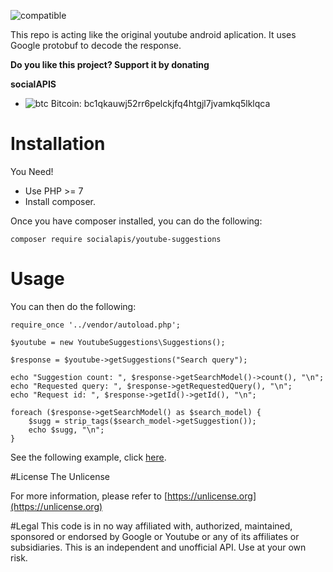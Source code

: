 ![compatible](https://img.shields.io/badge/PHP%207-Compatible-brightgreen.svg) 

This repo is acting like the original youtube android aplication. It uses Google protobuf to decode the response.

**Do you like this project? Support it by donating**

**socialAPIS**

- ![btc](https://raw.githubusercontent.com/reek/anti-adblock-killer/gh-pages/images/bitcoin.png) Bitcoin: bc1qkauwj52rr6pelckjfq4htgjl7jvamkq5lklqca

# Installation
You Need!

- Use PHP >= 7
- Install composer.

Once you have composer installed, you can do the following:

```
composer require socialapis/youtube-suggestions
```
# Usage
You can then do the following:
```
require_once '../vendor/autoload.php';

$youtube = new YoutubeSuggestions\Suggestions();

$response = $youtube->getSuggestions("Search query");

echo "Suggestion count: ", $response->getSearchModel()->count(), "\n";
echo "Requested query: ", $response->getRequestedQuery(), "\n";
echo "Request id: ", $response->getId()->getId(), "\n";

foreach ($response->getSearchModel() as $search_model) {
    $sugg = strip_tags($search_model->getSuggestion());
    echo $sugg, "\n";
}
```
See the following example, click [here](./Examples/fetchSuggestions.php).

#License
The Unlicense

For more information, please refer to [https://unlicense.org](https://unlicense.org)

#Legal
This code is in no way affiliated with, authorized, maintained, sponsored or endorsed by Google or Youtube or any of its affiliates or subsidiaries. This is an independent and unofficial API. Use at your own risk.
